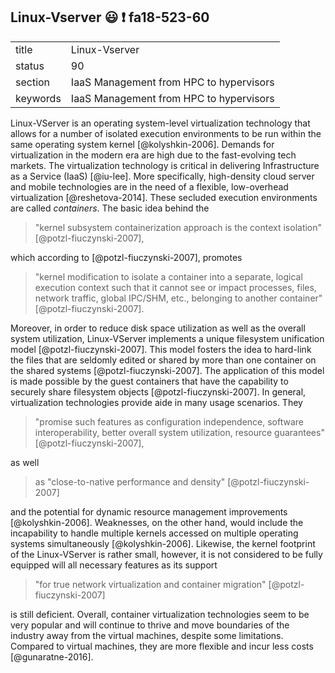 ## Linux-Vserver :smiley: :exclamation: fa18-523-60


|          |                                         |
| -------- | --------------------------------------- |
| title    | Linux-Vserver                           | 
| status   | 90                                      |
| section  | IaaS Management from HPC to hypervisors |
| keywords | IaaS Management from HPC to hypervisors |


Linux-VServer is an operating system-level virtualization technology that 
allows for a number of isolated execution environments to be run within 
the same operating system kernel [@kolyshkin-2006]. Demands for virtualization 
in the modern era are high due to the fast-evolving tech markets. The 
virtualization technology is critical in delivering Infrastructure as a Service 
(IaaS) [@iu-lee]. More specifically, high-density cloud server and mobile 
technologies are in the need of a flexible, low-overhead virtualization 
[@reshetova-2014]. These secluded execution environments are called 
*containers*. The basic idea behind the 

> "kernel subsystem containerization approach is the context isolation" 
> [@potzl-fiuczynski-2007], 

which according to [@potzl-fiuczynski-2007], promotes 

> "kernel modification to isolate a container into a separate, logical execution
> context such that it cannot see or impact processes, files, network traffic, 
> global IPC/SHM, etc., belonging to another container" 
> [@potzl-fiuczynski-2007].

Moreover, in order to reduce disk space utilization as well as the overall 
system utilization, Linux-VServer implements a unique filesystem unification 
model [@potzl-fiuczynski-2007]. This model fosters the idea to hard-link the 
files that are seldomly edited or shared by more than one container on the 
shared systems [@potzl-fiuczynski-2007]. The application of this model is made 
possible by the guest containers that have the capability 
to securely share filesystem objects [@potzl-fiuczynski-2007]. In general, 
virtualization technologies provide aide in many usage scenarios. They

> "promise such features as configuration independence, software 
> interoperability, better overall system utilization,  resource guarantees" 
> [@potzl-fiuczynski-2007], 

as well 

> as "close-to-native performance and density" [@potzl-fiuczynski-2007]

and the potential for dynamic resource management improvements 
[@kolyshkin-2006]. Weaknesses, on the other hand, would include the 
incapability to handle multiple kernels accessed on multiple operating systems 
simultaneously [@kolyshkin-2006]. Likewise, the kernel footprint of the 
Linux-VServer is rather small, however, it is not considered to be fully 
equipped will all necessary features as its support 

> "for true network virtualization and container migration" 
> [@potzl-fiuczynski-2007] 

is still deficient. Overall, container virtualization technologies seem to be 
very popular and will continue to thrive and move boundaries of the industry 
away from the virtual machines, despite some limitations. Compared to virtual 
machines, they are more flexible and incur less costs [@gunaratne-2016].
